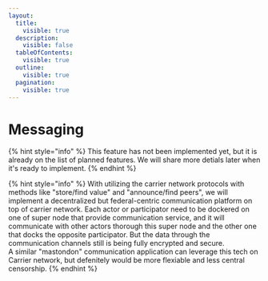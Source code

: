 ```yaml
---
layout:
  title:
    visible: true
  description:
    visible: false
  tableOfContents:
    visible: true
  outline:
    visible: true
  pagination:
    visible: true
---
```


# Messaging

{% hint style="info" %}
This feature has not been implemented yet, but it is already on the list of planned features. We will share more detials later when it's ready to implement.
{% endhint %}

{% hint style="info" %}
With utilizing the carrier network protocols with methods like "store/find value" and "announce/find peers", we will implement a decentralized but federal-centric communication platform on top of carrier network. Each actor or participator need to be dockered on one of super node that provide communication service,  and it will communicate with other actors thorough this super node and the other one that docks the opposite participator.  But the data through the communication channels still is being fully encrypted and secure. \
A similar "mastondon" communication application can leverage this tech on Carrier network, but defenitely would be more flexiable and less central censorship.&#x20;
{% endhint %}
